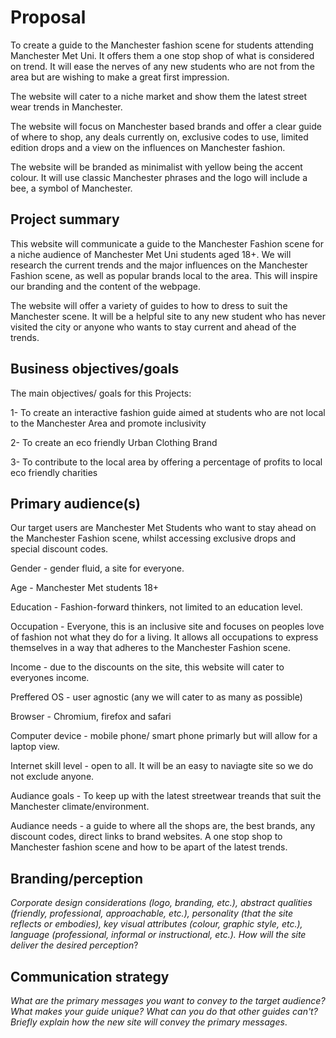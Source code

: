 # Proposal 

To create a guide to the Manchester fashion scene for students attending Manchester Met Uni. It offers them a one stop shop of what is considered on trend. It will ease the nerves of any new students who are not from the area but are wishing to make a great first impression.  

The website will cater to a niche market and show them the latest street wear trends in Manchester. 

The website will focus on Manchester based brands and offer a clear guide of where to shop, any deals currently on, exclusive codes to use, limited edition drops and a view on the influences on Manchester fashion. 

The website will be branded as minimalist with yellow being the accent colour. It will use classic Manchester phrases and the logo will include a bee, a symbol of Manchester. 


## Project summary 

This website will communicate a guide to the Manchester Fashion scene for a niche audience of Manchester Met Uni students aged 18+. We will research the current trends and the major influences on the Manchester Fashion scene, as well as popular brands local to the area. This will inspire our branding and the content of the webpage. 

The website will offer a variety of guides to how to dress to suit the Manchester scene. It will be a helpful site to any new student who has never visited the city or anyone who wants to stay current and ahead of the trends. 


## Business objectives/goals

The main objectives/ goals for this Projects:

1- To create an interactive fashion guide aimed at students who are not local to the Manchester Area and promote inclusivity 

2- To create an eco friendly Urban Clothing Brand 

3- To contribute to the local area by offering a percentage of profits to local eco friendly charities

## Primary audience(s)

Our target users are Manchester Met Students who want to stay ahead on the Manchester Fashion scene, whilst accessing exclusive drops and special discount codes. 

Gender - gender fluid, a site for everyone.

Age - Manchester Met students 18+ 

Education - Fashion-forward thinkers, not limited to an education level. 

Occupation - Everyone, this is an inclusive site and focuses on peoples love of fashion not what they do for a living. It allows all occupations to express themselves in a way that adheres to the Manchester Fashion scene. 

Income - due to the discounts on the site, this website will cater to everyones income. 

Preffered OS - user agnostic (any we will cater to as many as possible)

Browser - Chromium, firefox and safari 

Computer device - mobile phone/ smart phone primarly but will allow for a laptop view. 

Internet skill level - open to all. It will be an easy to naviagte site so we do not exclude anyone. 

Audiance goals - To keep up with the latest streetwear treands that suit the Manchester climate/environment. 

Audiance needs - a guide to where all the shops are, the best brands, any discount codes, direct links to brand websites. A one stop shop to Manchester fashion scene and how to be apart of the latest trends. 



## Branding/perception

_Corporate design considerations (logo, branding, etc.), abstract qualities (friendly, professional, approachable, etc.), personality (that the site reflects or embodies), key visual attributes (colour, graphic style, etc.), language (professional, informal or instructional, etc.). How will the site deliver the desired perception_?

## Communication strategy

_What are the primary messages you want to convey to the target audience? What makes your guide unique? What can you do that other guides can&#39;t? Briefly explain how the new site will convey the primary messages_.
